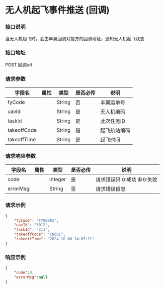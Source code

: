 
# 无人机起飞事件推送 (回调)  

### 接口说明

当无人机起飞时，会由丰翼回调对接方的回调地址，通知无人机起飞状态

### 接口地址

POST
回调url

### 请求参数

|字段名			|属性	    |类型	|是否必传	|说明            |
|---------------|-----------|-------|-----------|----------------|
|fyCode			|			|String	|否			|丰翼运单号        |
|uavId			|			|String	|是			|无人机编码      |
|taskId			|			|String	|是			|此次任务ID      |
|takeoffCode	|			|String	|是			|起飞航站编码    |
|takeoffTime	|			|String	|是			|起飞时间        |

	
### 请求响应参数

| 字段名   | 属性 | 类型    | 是否必传 | 说明                      |
| -------- | ---- | ------- | -------- | ------------------------- |
| code     |      | Integer | 是       | 请求错误码 0:成功 非0:失败 |
| errorMsg |      | String  | 否       | 请求错误信息              |


### 请求示例

```json
{
    "fyCode": "FY00001",
    "uavId": "3012",
    "taskId": "211",
    "takeoffCode": "CN001",
    "takeoffTime": "2024-10-08 14:07:11"
}
```

### 响应示例
   
```json
{
    "code":0,
    "errorMsg":null
}
```